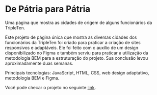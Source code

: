 # De Pátria para Pátria

Uma página que mostra as cidades de origem de alguns funcionários da TripleTen.

Este projeto de página única que mostra as diversas cidades dos funcionários da TripleTen foi criado para praticar a criação de sites responsivos e adaptáveis. Ele foi feito com o auxílio de um design disponibilizado no Figma e também serviu para praticar a utilização da metodologia BEM para a estruturação do projeto. Sua conclusão levou aproximadamente duas semanas.

Principais tecnologias: JavaScript, HTML, CSS, web design adaptativo, metodologia BEM e Figma.

Você pode checar o projeto no seguinte [link](https://anynoise00.github.io/web_project_3_ptbr/).

